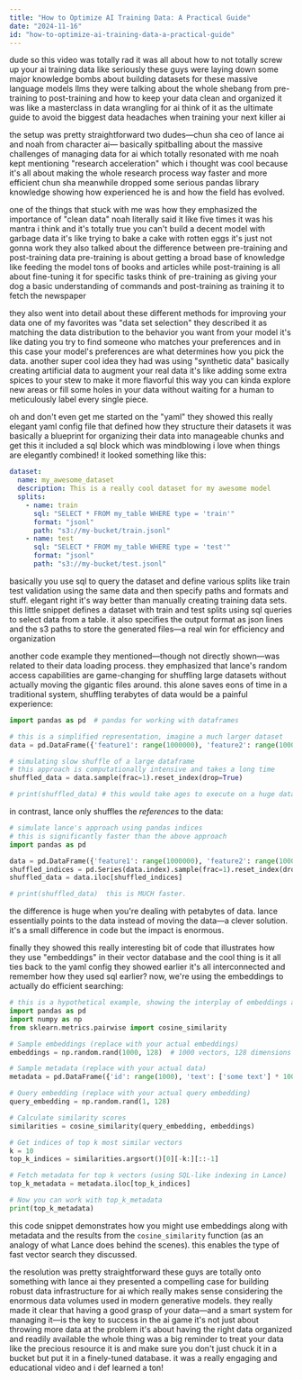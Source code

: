 ```yaml
---
title: "How to Optimize AI Training Data: A Practical Guide"
date: "2024-11-16"
id: "how-to-optimize-ai-training-data-a-practical-guide"
---
```


dude so this video was totally rad it was all about how to not totally screw up your ai training data  like seriously these guys were laying down some major knowledge bombs about building datasets for these massive language models llms  they were talking about the whole shebang from pre-training to post-training and how to keep your data clean and organized  it was like a masterclass in data wrangling for ai  think of it as the ultimate guide to avoid the biggest data headaches when training your next killer ai

the setup was pretty straightforward two dudes—chun sha ceo of lance ai and noah from character ai— basically spitballing about the massive challenges of managing data for ai which totally resonated with me  noah kept mentioning "research acceleration" which i thought was cool because it's all about making the whole research process way faster and more efficient  chun sha meanwhile dropped some serious pandas library knowledge showing how experienced he is and how the field has evolved.

one of the things that stuck with me was how they emphasized the importance of "clean data"  noah literally said it like five times it was his mantra i think  and it's totally true you can't build a decent model with garbage data  it's like trying to bake a cake with rotten eggs it's just not gonna work  they also talked about the difference between pre-training and post-training data  pre-training is about getting a broad base of knowledge like feeding the model tons of books and articles while post-training is all about fine-tuning it for specific tasks  think of pre-training as giving your dog a basic understanding of commands and post-training as training it to fetch the newspaper

they also went into detail about these different methods for improving your data one of my favorites was "data set selection"  they described it as matching the data distribution to the behavior you want from your model  it's like dating you try to find someone who matches your preferences and in this case your model's preferences are what determines how you pick the data. another super cool idea they had was using "synthetic data"  basically creating artificial data to augment your real data  it's like adding some extra spices to your stew to make it more flavorful  this way you can kinda explore new areas or fill some holes in your data without waiting for a human to meticulously label every single piece.  

oh and don't even get me started on the "yaml"  they showed this really elegant yaml config file that defined how they structure their datasets it was basically a blueprint for organizing their data into manageable chunks  and get this it included a sql block which was mindblowing i love when things are elegantly combined! it looked something like this:

```yaml
dataset:
  name: my_awesome_dataset
  description: This is a really cool dataset for my awesome model
  splits:
    - name: train
      sql: "SELECT * FROM my_table WHERE type = 'train'"
      format: "jsonl"
      path: "s3://my-bucket/train.jsonl"
    - name: test
      sql: "SELECT * FROM my_table WHERE type = 'test'"
      format: "jsonl"
      path: "s3://my-bucket/test.jsonl"
```

basically you use sql to query the dataset and define various splits like train test validation using the same data and then specify paths and formats and stuff. elegant right  it's way better than manually creating training data sets. this little snippet defines a dataset with train and test splits using sql queries to select data from a table. it also specifies the output format as json lines and the s3 paths to store the generated files—a real win for efficiency and organization


another code example they mentioned—though not directly shown—was related to their data loading process.  they emphasized that lance's random access capabilities are game-changing for shuffling large datasets without actually moving the gigantic files around. this alone saves eons of time  in a traditional system, shuffling terabytes of data would be a painful experience:

```python
import pandas as pd  # pandas for working with dataframes

# this is a simplified representation, imagine a much larger dataset
data = pd.DataFrame({'feature1': range(1000000), 'feature2': range(1000000)})

# simulating slow shuffle of a large dataframe
# this approach is computationally intensive and takes a long time
shuffled_data = data.sample(frac=1).reset_index(drop=True)

# print(shuffled_data) # this would take ages to execute on a huge dataframe
```

in contrast, lance only shuffles the *references* to the data:

```python
# simulate lance's approach using pandas indices
# this is significantly faster than the above approach
import pandas as pd

data = pd.DataFrame({'feature1': range(1000000), 'feature2': range(1000000)})
shuffled_indices = pd.Series(data.index).sample(frac=1).reset_index(drop=True)
shuffled_data = data.iloc[shuffled_indices]

# print(shuffled_data)  this is MUCH faster.
```

the difference is huge when you're dealing with petabytes of data.  lance essentially points to the data instead of moving the data—a clever solution.  it's a small difference in code but the impact is enormous.


finally they showed this really interesting bit of code that illustrates how they use "embeddings" in their vector database and the cool thing is it all ties back to the yaml config they showed earlier  it's all interconnected  and remember how they used sql earlier? now, we're using the embeddings to actually do efficient searching:

```python
# this is a hypothetical example, showing the interplay of embeddings and SQL
import pandas as pd
import numpy as np
from sklearn.metrics.pairwise import cosine_similarity

# Sample embeddings (replace with your actual embeddings)
embeddings = np.random.rand(1000, 128)  # 1000 vectors, 128 dimensions

# Sample metadata (replace with your actual data)
metadata = pd.DataFrame({'id': range(1000), 'text': ['some text'] * 1000})

# Query embedding (replace with your actual query embedding)
query_embedding = np.random.rand(1, 128)

# Calculate similarity scores
similarities = cosine_similarity(query_embedding, embeddings)

# Get indices of top k most similar vectors
k = 10
top_k_indices = similarities.argsort()[0][-k:][::-1]

# Fetch metadata for top k vectors (using SQL-like indexing in Lance)
top_k_metadata = metadata.iloc[top_k_indices]

# Now you can work with top_k_metadata
print(top_k_metadata)
```

this code snippet demonstrates how you might use embeddings along with metadata and the results from the `cosine_similarity` function (as an analogy of what Lance does behind the scenes). this enables the type of fast vector search they discussed.

the resolution was pretty straightforward  these guys are totally onto something with lance ai  they presented a compelling case for building robust data infrastructure for ai which really makes sense considering the enormous data volumes used in modern generative models.  they really made it clear that having a good grasp of your data—and a smart system for managing it—is the key to success in the ai game  it's not just about throwing more data at the problem  it's about having the right data  organized and readily available  the whole thing was a big reminder to treat your data like the precious resource it is and make sure you don't just chuck it in a bucket but put it in a finely-tuned database.  it was a really engaging and educational video and i def learned a ton!

